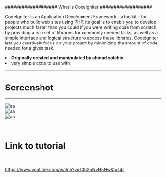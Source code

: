 ###################
What is CodeIgniter
###################

CodeIgniter is an Application Development Framework - a toolkit - for people
who build web sites using PHP. Its goal is to enable you to develop projects
much faster than you could if you were writing code from scratch, by providing
a rich set of libraries for commonly needed tasks, as well as a simple
interface and logical structure to access these libraries. CodeIgniter lets
you creatively focus on your project by minimizing the amount of code needed
for a given task.


<li><b>Originally created and manipulated by ahmad solehin</b></li>
<li>very simple code to use with</li>

*******************
# Screenshot
*******************

![aa](https://cloud.githubusercontent.com/assets/12325386/26042558/14e482d0-3969-11e7-9390-2ee64e06d1b8.JPG)
<br>
![aa](https://cloud.githubusercontent.com/assets/12325386/26043229/49cb5a14-396e-11e7-9a2f-9c6c40c70c5a.JPG)
<br>
![aa](https://cloud.githubusercontent.com/assets/12325386/26043317/da3fa06e-396e-11e7-92e2-e06686a05d41.JPG)

<br>

# Link to tutorial
<br>

https://www.youtube.com/watch?v=1Oh2bNvH5Nw&t=14s
